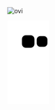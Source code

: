<img src="https://github-readme-stats.vercel.app/api/top-langs?username=brprest1&show_icons=true&locale=en&layout=compact&theme=chartreuse-dark" alt="ovi" />

![Snake animation](https://github.com/madushadhanushka/github-readme/blob/output/github-contribution-snake.svg)

